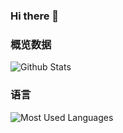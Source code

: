 ### Hi there 👋

<!--
**wang-xiaowu/wang-xiaowu** is a ✨ _special_ ✨ repository because its `README.md` (this file) appears on your GitHub profile.

Here are some ideas to get you started:

- 🔭 I’m currently working on ...
- 🌱 I’m currently learning ...
- 👯 I’m looking to collaborate on ...
- 🤔 I’m looking for help with ...
- 💬 Ask me about ...
- 📫 How to reach me: ...
- 😄 Pronouns: ...
- ⚡ Fun fact: ...
-->

### 概览数据

![Github Stats](https://github-readme-stats.vercel.app/api?username=wang-xiaowu&show_icons=true&theme=dark&count_private=true)

### 语言

![Most Used Languages](https://github-readme-stats.vercel.app/api/top-langs/?username=wang-xiaowu&theme=dark&layout=compact)

